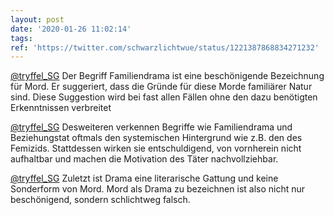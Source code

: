 ```yaml
---
layout: post
date: '2020-01-26 11:02:14'
tags: 
ref: 'https://twitter.com/schwarzlichtwue/status/1221387868834271232'
---
```

[@tryffel_SG](https://twitter.com/tryffel_SG) Der Begriff Familiendrama ist eine beschönigende Bezeichnung für Mord. Er suggeriert, dass die Gründe für diese Morde familiärer Natur sind. Diese Suggestion wird bei fast allen Fällen ohne den dazu benötigten Erkenntnissen verbreitet

[@tryffel_SG](https://twitter.com/tryffel_SG) Desweiteren verkennen Begriffe wie Familiendrama und Beziehungstat oftmals den systemischen Hintergrund wie z.B. den des Femizids. Stattdessen wirken sie entschuldigend, von vornherein nicht aufhaltbar und machen die Motivation des Täter nachvollziehbar.

[@tryffel_SG](https://twitter.com/tryffel_SG) Zuletzt ist Drama eine literarische Gattung und keine Sonderform von Mord. Mord als Drama zu bezeichnen ist also nicht nur beschönigend, sondern schlichtweg falsch.